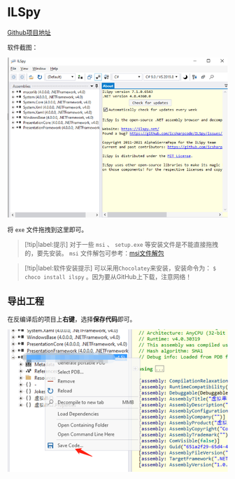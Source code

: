 # ILSpy

[Github项目地址](https://github.com/icsharpcode/ILSpy)

软件截图：

![ILSpy软件截图](assets/images/ILSpy软件截图.png)

将 `exe` 文件拖拽到这里即可。

> [!tip|label:提示]
> 对于一些 `msi` 、 `setup.exe` 等安装文件是不能直接拖拽的，要先安装。 `msi` 文件解包可参考：[msi文件解包](./msi文件解包.md)


> [!tip|label:软件安装提示]
> 可以采用`Chocolatey`来安装，安装命令为： `$ choco install ilspy` 。因为要从GitHub上下载，注意网络！


## 导出工程

在反编译后的项目上**右键**，选择**保存代码**即可。

![ILSpy保存代码](assets/images/ILSpy保存代码.png)
